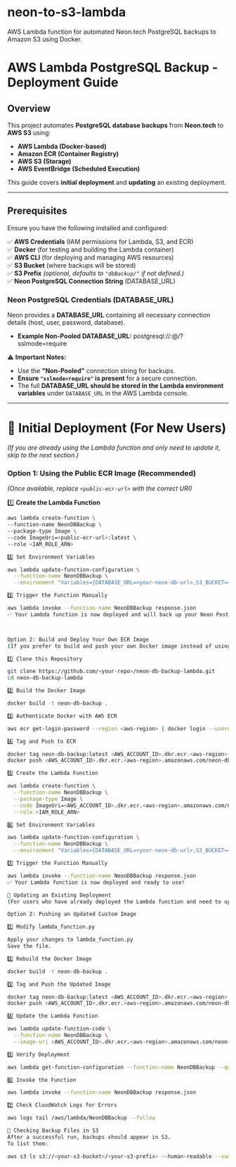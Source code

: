 # neon-to-s3-lambda
AWS Lambda function for automated Neon.tech PostgreSQL backups to Amazon S3 using Docker.

# **AWS Lambda PostgreSQL Backup - Deployment Guide**

## **Overview**
This project automates **PostgreSQL database backups** from **Neon.tech** to **AWS S3** using:
- **AWS Lambda (Docker-based)**
- **Amazon ECR (Container Registry)**
- **AWS S3 (Storage)**
- **AWS EventBridge (Scheduled Execution)**

This guide covers **initial deployment** and **updating** an existing deployment.

---

## **Prerequisites**
Ensure you have the following installed and configured:

✅ **AWS Credentials** (IAM permissions for Lambda, S3, and ECR)  
✅ **Docker** (for testing and building the Lambda container)  
✅ **AWS CLI** (for deploying and managing AWS resources)  
✅ **S3 Bucket** (where backups will be stored)  
✅ **S3 Prefix** *(optional, defaults to `"dbBackup/"` if not defined.)*  
✅ **Neon PostgreSQL Connection String** (DATABASE_URL)  

### **Neon PostgreSQL Credentials (DATABASE_URL)**
Neon provides a **DATABASE_URL** containing all necessary connection details (host, user, password, database).

- **Example Non-Pooled DATABASE_URL:**
postgresql://<USERNAME>:<PASSWORD>@<HOSTNAME>/<DATABASE>?sslmode=require


⚠ **Important Notes:**  
- Use the **"Non-Pooled"** connection string for backups.  
- **Ensure `"sslmode=require"` is present** for a secure connection.  
- The full **DATABASE_URL should be stored in the Lambda environment variables** under `DATABASE_URL` in the AWS Lambda console.

---

# 🚀 **Initial Deployment (For New Users)**  
*(If you are already using the Lambda function and only need to update it, skip to the next section.)*  

### **Option 1: Using the Public ECR Image (Recommended)**
*(Once available, replace `<public-ecr-url>` with the correct URI)*  

1️⃣ **Create the Lambda Function**  
```sh
aws lambda create-function \
--function-name NeonDBBackup \
--package-type Image \
--code ImageUri=<public-ecr-url>:latest \
--role <IAM_ROLE_ARN>

2️⃣ Set Environment Variables

aws lambda update-function-configuration \
  --function-name NeonDBBackup \
  --environment "Variables={DATABASE_URL=<your-neon-db-url>,S3_BUCKET=<your-s3-bucket>,S3_PREFIX=dbBackup/}"

3️⃣ Trigger the Function Manually

aws lambda invoke --function-name NeonDBBackup response.json
✅ Your Lambda function is now deployed and will back up your Neon PostgreSQL database to S3.



Option 2: Build and Deploy Your Own ECR Image
(If you prefer to build and push your own Docker image instead of using the public one.)

1️⃣ Clone this Repository

git clone https://github.com/<your-repo>/neon-db-backup-lambda.git
cd neon-db-backup-lambda

2️⃣ Build the Docker Image

docker build -t neon-db-backup .

3️⃣ Authenticate Docker with AWS ECR

aws ecr get-login-password --region <aws-region> | docker login --username AWS --password-stdin <AWS_ACCOUNT_ID>.dkr.ecr.<aws-region>.amazonaws.com

4️⃣ Tag and Push to ECR

docker tag neon-db-backup:latest <AWS_ACCOUNT_ID>.dkr.ecr.<aws-region>.amazonaws.com/neon-db-backup:latest
docker push <AWS_ACCOUNT_ID>.dkr.ecr.<aws-region>.amazonaws.com/neon-db-backup:latest

5️⃣ Create the Lambda Function

aws lambda create-function \
  --function-name NeonDBBackup \
  --package-type Image \
  --code ImageUri=<AWS_ACCOUNT_ID>.dkr.ecr.<aws-region>.amazonaws.com/neon-db-backup:latest \
  --role <IAM_ROLE_ARN>

6️⃣ Set Environment Variables

aws lambda update-function-configuration \
  --function-name NeonDBBackup \
  --environment "Variables={DATABASE_URL=<your-neon-db-url>,S3_BUCKET=<your-s3-bucket>,S3_PREFIX=dbBackup/}"

7️⃣ Trigger the Function Manually

aws lambda invoke --function-name NeonDBBackup response.json
✅ Your Lambda function is now deployed and ready to use!

🔄 Updating an Existing Deployment
(For users who have already deployed the Lambda function and need to update it.)

Option 2: Pushing an Updated Custom Image

1️⃣ Modify lambda_function.py

Apply your changes to lambda_function.py
Save the file.

2️⃣ Rebuild the Docker Image

docker build -t neon-db-backup .

3️⃣ Tag and Push the Updated Image

docker tag neon-db-backup:latest <AWS_ACCOUNT_ID>.dkr.ecr.<aws-region>.amazonaws.com/neon-db-backup:latest
docker push <AWS_ACCOUNT_ID>.dkr.ecr.<aws-region>.amazonaws.com/neon-db-backup:latest

4️⃣ Update the Lambda Function

aws lambda update-function-code \
  --function-name NeonDBBackup \
  --image-uri <AWS_ACCOUNT_ID>.dkr.ecr.<aws-region>.amazonaws.com/neon-db-backup:latest

5️⃣ Verify Deployment

aws lambda get-function-configuration --function-name NeonDBBackup --query "Code.ImageUri"

6️⃣ Invoke the Function

aws lambda invoke --function-name NeonDBBackup response.json

7️⃣ Check CloudWatch Logs for Errors

aws logs tail /aws/lambda/NeonDBBackup --follow

📁 Checking Backup Files in S3
After a successful run, backups should appear in S3.
To list them:

aws s3 ls s3://<your-s3-bucket>/<your-s3-prefix> --human-readable --summarize






